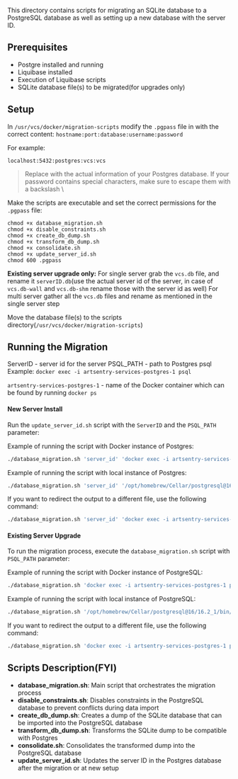 
This directory contains scripts for migrating an SQLite database to a PostgreSQL database as well as setting up a new database with the server ID.

## Prerequisites

- Postgre installed and running
- Liquibase installed
- Execution of Liquibase scripts
- SQLite database file(s) to be migrated(for upgrades only)

## Setup

In `/usr/vcs/docker/migration-scripts` modify the `.pgpass` file in with the correct content: `hostname:port:database:username:password`

For example:
```
localhost:5432:postgres:vcs:vcs
```

   >Replace with the actual information of your Postgres database. If your password contains special characters, make sure to escape them with a backslash \\

Make the scripts are executable and set the correct permissions for the `.pgpass` file:
```
chmod +x database_migration.sh
chmod +x disable_constraints.sh
chmod +x create_db_dump.sh
chmod +x transform_db_dump.sh
chmod +x consolidate.sh
chmod +x update_server_id.sh
chmod 600 .pgpass
```

**Existing server upgrade only:**
For single server grab the `vcs.db` file, and rename it `serverID.db`(use the actual server id of the server, in case of `vcs.db-wall` and `vcs.db-shm` rename those with the server id as well)
For multi server gather all the `vcs.db` files and rename as mentioned in the single server step

Move the database file(s) to the scripts directory(`/usr/vcs/docker/migration-scripts`)

## Running the Migration

ServerID - server id for the server
PSQL_PATH - path to Postgres psql
Example: `docker exec -i artsentry-services-postgres-1 psql`

`artsentry-services-postgres-1` - name of the Docker container which can be found by running `docker ps`

#### New Server Install

Run the `update_server_id.sh` script with the `ServerID` and the `PSQL_PATH` parameter:

Example of running the script with Docker instance of Postgres:

```bash
./database_migration.sh 'server_id' 'docker exec -i artsentry-services-postgres-1 psql'
```

Example of running the script with local instance of Postgres:

```bash
./database_migration.sh 'server_id' '/opt/homebrew/Cellar/postgresql@16/16.2_1/bin/psql'
```

If you want to redirect the output to a different file, use the following command:

```bash
./database_migration.sh 'server_id' 'docker exec -i artsentry-services-postgres-1 psql' > migration.log
```

#### Existing Server Upgrade

To run the migration process, execute the `database_migration.sh` script with `PSQL_PATH` parameter:

Example of running the script with Docker instance of PostgreSQL:

```bash
./database_migration.sh 'docker exec -i artsentry-services-postgres-1 psql'
```

Example of running the script with local instance of PostgreSQL:

```bash
./database_migration.sh '/opt/homebrew/Cellar/postgresql@16/16.2_1/bin/psql'
```

If you want to redirect the output to a different file, use the following command:

```bash
./database_migration.sh 'docker exec -i artsentry-services-postgres-1 psql' > migration.log
```

## Scripts Description(FYI)

- **database_migration.sh**: Main script that orchestrates the migration process
- **disable_constraints.sh**: Disables constraints in the PostgreSQL database to prevent conflicts during data import
- **create_db_dump.sh**: Creates a dump of the SQLite database that can be imported into the PostgreSQL database
- **transform_db_dump.sh**: Transforms the SQLite dump to be compatible with Postgres
- **consolidate.sh**: Consolidates the transformed dump into the PostgreSQL database
- **update_server_id.sh**: Updates the server ID in the Postgres database after the migration or at new setup
